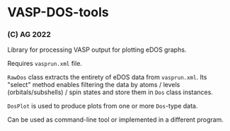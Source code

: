 # VASP-DOS-tools
### (C) AG 2022

Library for processing VASP output for plotting eDOS graphs.

Requires <code>vasprun.xml</code> file.

<code>RawDos</code> class extracts the entirety of eDOS data from <code>vasprun.xml</code>.
Its "select" method enables filtering the data by atoms / levels (orbitals/subshells) / spin states
and store them in <code>Dos</code> class instances.

<code>DosPlot</code> is used to produce plots from one or more <code>Dos</code>-type data.

Can be used as command-line tool or implemented in a different program.